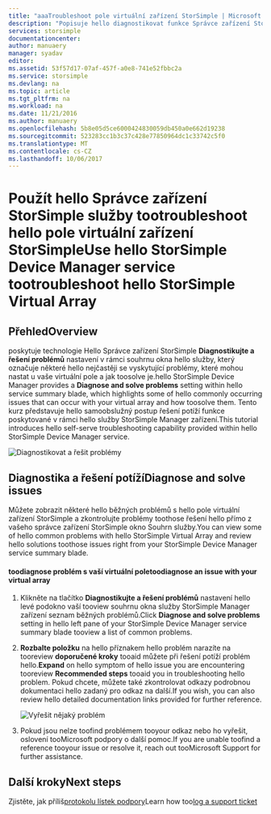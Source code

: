 ```yaml
---
title: "aaaTroubleshoot pole virtuální zařízení StorSimple | Microsoft Docs"
description: "Popisuje hello diagnostikovat funkce Správce zařízení StorSimple a vysvětluje, jak toouse ho tootroubleshoot pole virtuální zařízení StorSimple."
services: storsimple
documentationcenter: 
author: manuaery
manager: syadav
editor: 
ms.assetid: 53f57d17-07af-457f-a0e8-741e52fbbc2a
ms.service: storsimple
ms.devlang: na
ms.topic: article
ms.tgt_pltfrm: na
ms.workload: na
ms.date: 11/21/2016
ms.author: manuaery
ms.openlocfilehash: 5b8e05d5ce6000424830059db450a0e662d19238
ms.sourcegitcommit: 523283cc1b3c37c428e77850964dc1c33742c5f0
ms.translationtype: MT
ms.contentlocale: cs-CZ
ms.lasthandoff: 10/06/2017
---
```

# <a name="use-hello-storsimple-device-manager-service-tootroubleshoot-hello-storsimple-virtual-array"></a><span data-ttu-id="2927c-103">Použít hello Správce zařízení StorSimple služby tootroubleshoot hello pole virtuální zařízení StorSimple</span><span class="sxs-lookup"><span data-stu-id="2927c-103">Use hello StorSimple Device Manager service tootroubleshoot hello StorSimple Virtual Array</span></span>
## <a name="overview"></a><span data-ttu-id="2927c-104">Přehled</span><span class="sxs-lookup"><span data-stu-id="2927c-104">Overview</span></span>

<span data-ttu-id="2927c-105">poskytuje technologie Hello Správce zařízení StorSimple **Diagnostikujte a řešení problémů** nastavení v rámci souhrnu okna hello služby, který označuje některé hello nejčastěji se vyskytující problémy, které mohou nastat u vaše virtuální pole a jak toosolve je.</span><span class="sxs-lookup"><span data-stu-id="2927c-105">hello StorSimple Device Manager provides a **Diagnose and solve problems** setting within hello service summary blade, which highlights some of hello commonly occurring issues that can occur with your virtual array and how toosolve them.</span></span> <span data-ttu-id="2927c-106">Tento kurz představuje hello samoobslužný postup řešení potíží funkce poskytované v rámci hello služby StorSimple Manager zařízení.</span><span class="sxs-lookup"><span data-stu-id="2927c-106">This tutorial introduces hello self-serve troubleshooting capability provided within hello StorSimple Device Manager service.</span></span>

![Diagnostikovat a řešit problémy](./media/storsimple-virtual-array-diagnose-problems/diagnose-problems-main.png)

## <a name="diagnose-and-solve-issues"></a><span data-ttu-id="2927c-108">Diagnostika a řešení potíží</span><span class="sxs-lookup"><span data-stu-id="2927c-108">Diagnose and solve issues</span></span>

<span data-ttu-id="2927c-109">Můžete zobrazit některé hello běžných problémů s hello pole virtuální zařízení StorSimple a zkontrolujte problémy toothose řešení hello přímo z vašeho správce zařízení StorSimple okno Souhrn služby.</span><span class="sxs-lookup"><span data-stu-id="2927c-109">You can view some of hello common problems with hello StorSimple Virtual Array and review hello solutions toothose issues right from your StorSimple Device Manager service summary blade.</span></span>

#### <a name="toodiagnose-an-issue-with-your-virtual-array"></a><span data-ttu-id="2927c-110">toodiagnose problém s vaší virtuální pole</span><span class="sxs-lookup"><span data-stu-id="2927c-110">toodiagnose an issue with your virtual array</span></span>

1. <span data-ttu-id="2927c-111">Klikněte na tlačítko **Diagnostikujte a řešení problémů** nastavení hello levé podokno vaší tooview souhrnu okna služby StorSimple Manager zařízení seznam běžných problémů.</span><span class="sxs-lookup"><span data-stu-id="2927c-111">Click **Diagnose and solve problems** setting in hello left pane of your StorSimple Device Manager service summary blade tooview a list of common problems.</span></span>

2. <span data-ttu-id="2927c-112">**Rozbalte položku** na hello příznakem hello problém narazíte na tooreview **doporučené kroky** tooaid můžete při řešení potíží problém hello.</span><span class="sxs-lookup"><span data-stu-id="2927c-112">**Expand** on hello symptom of hello issue you are encountering tooreview **Recommended steps** tooaid you in troubleshooting hello problem.</span></span> <span data-ttu-id="2927c-113">Pokud chcete, můžete také zkontrolovat odkazy podrobnou dokumentaci hello zadaný pro odkaz na další.</span><span class="sxs-lookup"><span data-stu-id="2927c-113">If you wish, you can also review hello detailed documentation links provided for further reference.</span></span>
   
    ![Vyřešit nějaký problém](./media/storsimple-virtual-array-diagnose-problems/diagnose-problems-offline.png)

3. <span data-ttu-id="2927c-115">Pokud jsou nelze toofind problémem tooyour odkaz nebo ho vyřešit, oslovení tooMicrosoft podpory o další pomoc.</span><span class="sxs-lookup"><span data-stu-id="2927c-115">If you are unable toofind a reference tooyour issue or resolve it, reach out tooMicrosoft Support for further assistance.</span></span>

## <a name="next-steps"></a><span data-ttu-id="2927c-116">Další kroky</span><span class="sxs-lookup"><span data-stu-id="2927c-116">Next steps</span></span>
<span data-ttu-id="2927c-117">Zjistěte, jak příliš[protokolu lístek podpory](storsimple-virtual-array-log-support-ticket.md)</span><span class="sxs-lookup"><span data-stu-id="2927c-117">Learn how too[log a support ticket](storsimple-virtual-array-log-support-ticket.md)</span></span>

